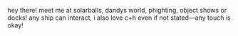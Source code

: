 hey there!
meet me at solarballs, dandys world, phighting, object shows or docks!
any ship can interact, i also love c+h even if not stated—any touch is okay!
